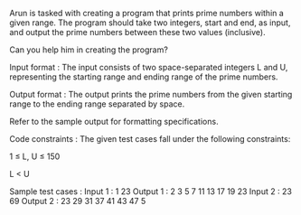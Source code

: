Arun is tasked with creating a program that prints prime numbers within a given range. The program should take two integers, start and end, as input, and output the prime numbers between these two values (inclusive).



Can you help him in creating the program?

Input format :
The input consists of two space-separated integers L and U, representing the starting range and ending range of the prime numbers.

Output format :
The output prints the prime numbers from the given starting range to the ending range separated by space.



Refer to the sample output for formatting specifications.

Code constraints :
The given test cases fall under the following constraints:

1 ≤ L, U ≤ 150

L < U

Sample test cases :
Input 1 :
1 23
Output 1 :
2 3 5 7 11 13 17 19 23 
Input 2 :
23 69
Output 2 :
23 29 31 37 41 43 47 5
